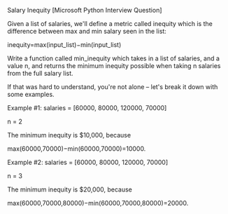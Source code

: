 Salary Inequity [Microsoft Python Interview Question]

Given a list of salaries, we'll define a metric called inequity which is the difference between max and min salary seen in the list:


inequity=max(input_list)−min(input_list)

Write a function called min_inequity which takes in a list of salaries, and a value n, and returns the minimum inequity possible when taking n salaries from the full salary list.

If that was hard to understand, you're not alone – let's break it down with some examples.

Example #1:
salaries = [60000, 80000, 120000, 70000]

n = 2

The minimum inequity is $10,000, because 

max(60000,70000)−min(60000,70000)=10000.

Example #2:
salaries = [60000, 80000, 120000, 70000]

n = 3

The minimum inequity is $20,000, because 

max(60000,70000,80000)−min(60000,70000,80000)=20000.

